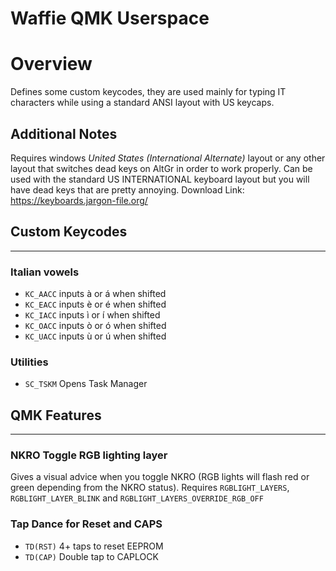 Waffie QMK Userspace
========================
# Overview
Defines some custom keycodes, they are used mainly for typing IT characters while using a standard ANSI layout with US keycaps.

## Additional Notes
Requires windows _United States (International Alternate)_ layout or any other layout that switches dead keys on AltGr in order to work properly.
Can be used with the standard US INTERNATIONAL keyboard layout but you will have dead keys that are pretty annoying.
Download Link: https://keyboards.jargon-file.org/

## Custom Keycodes
----
### Italian vowels
- `KC_AACC` inputs à or á when shifted
- `KC_EACC` inputs è or é when shifted
- `KC_IACC` inputs ì or í when shifted
- `KC_OACC` inputs ò or ó when shifted
- `KC_UACC` inputs ù or ú when shifted

### Utilities
- `SC_TSKM` Opens Task Manager

## QMK Features
----
### NKRO Toggle RGB lighting layer
Gives a visual advice when you toggle NKRO (RGB lights will flash red or green depending from the NKRO status).
Requires `RGBLIGHT_LAYERS`, `RGBLIGHT_LAYER_BLINK` and `RGBLIGHT_LAYERS_OVERRIDE_RGB_OFF`

### Tap Dance for Reset and CAPS
- `TD(RST)` 4+ taps to reset EEPROM
- `TD(CAP)` Double tap to CAPLOCK
